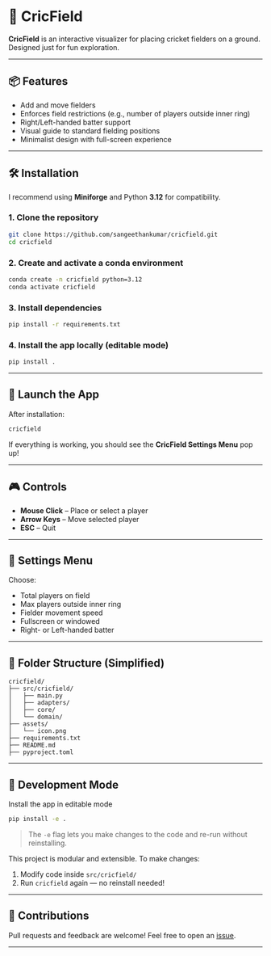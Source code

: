 # 🏏 CricField


**CricField** is an interactive visualizer for placing cricket fielders on a ground. Designed just for fun exploration.

---

## 📦 Features

- Add and move fielders
- Enforces field restrictions (e.g., number of players outside inner ring)
- Right/Left-handed batter support
- Visual guide to standard fielding positions
- Minimalist design with full-screen experience

---

## 🛠️ Installation

I recommend using **Miniforge** and Python **3.12** for compatibility.

### 1. Clone the repository

```bash
git clone https://github.com/sangeethankumar/cricfield.git
cd cricfield
```

### 2. Create and activate a conda environment

```bash
conda create -n cricfield python=3.12
conda activate cricfield
```

### 3. Install dependencies

```bash
pip install -r requirements.txt
```

### 4. Install the app locally (editable mode)

```bash
pip install .
```

---

## 🚀 Launch the App

After installation:

```bash
cricfield
```

If everything is working, you should see the **CricField Settings Menu** pop up!

---

## 🎮 Controls

- **Mouse Click** – Place or select a player
- **Arrow Keys** – Move selected player
- **ESC** – Quit

---

## 🧩 Settings Menu

Choose:

- Total players on field
- Max players outside inner ring
- Fielder movement speed
- Fullscreen or windowed
- Right- or Left-handed batter

---

## 📁 Folder Structure (Simplified)

```
cricfield/
├── src/cricfield/
│   ├── main.py
│   ├── adapters/
│   ├── core/
│   └── domain/
├── assets/
│   └── icon.png
├── requirements.txt
├── README.md
├── pyproject.toml
```

---

## 🧪 Development Mode

Install the app in editable mode

```bash
pip install -e .
```

> The `-e` flag lets you make changes to the code and re-run without reinstalling.

This project is modular and extensible. To make changes:

1. Modify code inside `src/cricfield/`
2. Run `cricfield` again — no reinstall needed!

---

## 🤝 Contributions

Pull requests and feedback are welcome! Feel free to open an [issue](https://github.com/sangeethankumar/cricfield/issues).

---

